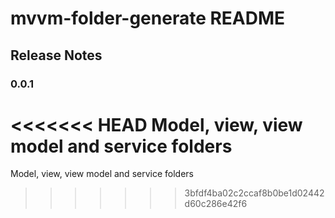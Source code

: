 # mvvm-folder-generate README
## Release Notes

### 0.0.1

<<<<<<< HEAD
Model, view, view model and service folders
=======
Model, view, view model and service folders
>>>>>>> 3bfdf4ba02c2ccaf8b0be1d02442d60c286e42f6
